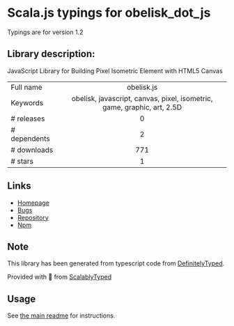 
# Scala.js typings for obelisk_dot_js

Typings are for version 1.2

## Library description:
JavaScript Library for Building Pixel Isometric Element with HTML5 Canvas

|                    |                 |
| ------------------ | :-------------: |
| Full name          | obelisk.js |
| Keywords           | obelisk, javascript, canvas, pixel, isometric, game, graphic, art, 2.5D |
| # releases         | 0 |
| # dependents       | 2 |
| # downloads        | 771 |
| # stars            | 1 |

## Links
- [Homepage](https://github.com/nosir/obelisk.js)
- [Bugs](https://github.com/nosir/obelisk.js/issues)
- [Repository](https://github.com/nosir/obelisk.js)
- [Npm](https://www.npmjs.com/package/obelisk.js)
    


## Note
This library has been generated from typescript code from [DefinitelyTyped](https://definitelytyped.org).

Provided with :purple_heart: from [ScalablyTyped](https://github.com/oyvindberg/ScalablyTyped)

## Usage
See [the main readme](../../readme.md) for instructions.


